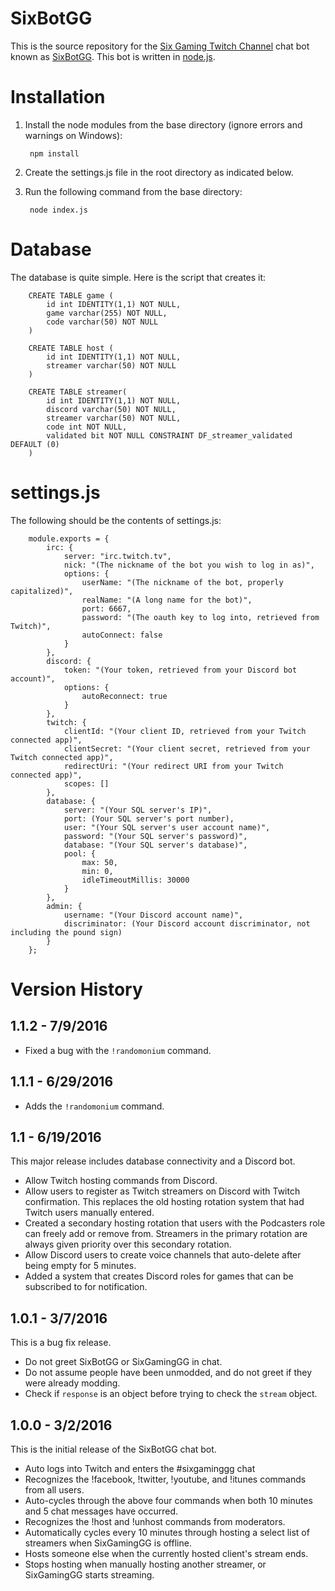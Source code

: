 SixBotGG
========

This is the source repository for the [Six Gaming Twitch Channel](http://twitch.tv/sixgaminggg) chat bot known as [SixBotGG](http://twitch.tv/sixbotgg).  This bot is written in [node.js](http://nodejs.org).

Installation
============

1. Install the node modules from the base directory (ignore errors and warnings on Windows):

        npm install
 
2. Create the settings.js file in the root directory as indicated below.
3. Run the following command from the base directory:

        node index.js

Database
========

The database is quite simple.  Here is the script that creates it:

        CREATE TABLE game (
            id int IDENTITY(1,1) NOT NULL,
            game varchar(255) NOT NULL,
            code varchar(50) NOT NULL
        )
        
        CREATE TABLE host (
            id int IDENTITY(1,1) NOT NULL,
            streamer varchar(50) NOT NULL
        )
        
        CREATE TABLE streamer(
            id int IDENTITY(1,1) NOT NULL,
            discord varchar(50) NOT NULL,
            streamer varchar(50) NOT NULL,
            code int NOT NULL,
            validated bit NOT NULL CONSTRAINT DF_streamer_validated DEFAULT (0)
        )

settings.js
===========

The following should be the contents of settings.js:

        module.exports = {
            irc: {
                server: "irc.twitch.tv",
                nick: "(The nickname of the bot you wish to log in as)",
                options: {
                    userName: "(The nickname of the bot, properly capitalized)",
                    realName: "(A long name for the bot)",
                    port: 6667,
                    password: "(The oauth key to log into, retrieved from Twitch)",
                    autoConnect: false
                }
            },
            discord: {
                token: "(Your token, retrieved from your Discord bot account)",
                options: {
                    autoReconnect: true
                }
            },
            twitch: {
                clientId: "(Your client ID, retrieved from your Twitch connected app)",
                clientSecret: "(Your client secret, retrieved from your Twitch connected app)",
                redirectUri: "(Your redirect URI from your Twitch connected app)",
                scopes: []
            },
            database: {
                server: "(Your SQL server's IP)",
                port: (Your SQL server's port number),
                user: "(Your SQL server's user account name)",
                password: "(Your SQL server's password)",
                database: "(Your SQL server's database)",
                pool: {
                    max: 50,
                    min: 0,
                    idleTimeoutMillis: 30000
                }
            },
            admin: {
                username: "(Your Discord account name)",
                discriminator: (Your Discord account discriminator, not including the pound sign)
            }
        };

Version History
===============

1.1.2 - 7/9/2016
----------------

* Fixed a bug with the `!randomonium` command.

1.1.1 - 6/29/2016
-----------------

* Adds the `!randomonium` command.

1.1 - 6/19/2016
---------------

This major release includes database connectivity and a Discord bot.

* Allow Twitch hosting commands from Discord.
* Allow users to register as Twitch streamers on Discord with Twitch confirmation.  This replaces the old hosting rotation system that had Twitch users manually entered. 
* Created a secondary hosting rotation that users with the Podcasters role can freely add or remove from.  Streamers in the primary rotation are always given priority over this secondary rotation.
* Allow Discord users to create voice channels that auto-delete after being empty for 5 minutes.
* Added a system that creates Discord roles for games that can be subscribed to for notification. 

1.0.1 - 3/7/2016
----------------

This is a bug fix release.

* Do not greet SixBotGG or SixGamingGG in chat.
* Do not assume people have been unmodded, and do not greet if they were already modding.
* Check if `response` is an object before trying to check the `stream` object. 

1.0.0 - 3/2/2016
----------------

This is the initial release of the SixBotGG chat bot.

* Auto logs into Twitch and enters the #sixgaminggg chat
* Recognizes the !facebook, !twitter, !youtube, and !itunes commands from all users.
* Auto-cycles through the above four commands when both 10 minutes and 5 chat messages have occurred.
* Recognizes the !host <user> and !unhost commands from moderators.
* Automatically cycles every 10 minutes through hosting a select list of streamers when SixGamingGG is offline.
* Hosts someone else when the currently hosted client's stream ends.
* Stops hosting when manually hosting another streamer, or SixGamingGG starts streaming.
